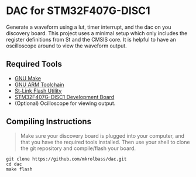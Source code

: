 # DAC for STM32F407G-DISC1
Generate a waveform using a lut, timer interrupt, and the dac on you discovery board. This project uses a minimal setup which only includes the register definitions from St and the CMSIS core. It is helpful to have an oscilloscope around to view the waveform output.

## Required Tools
* [GNU Make](https://www.gnu.org/software/make/)
* [GNU ARM Toolchain](https://developer.arm.com/tools-and-software/open-source-software/developer-tools/gnu-toolchain/gnu-rm/downloads)
* [St-Link Flash Utility](https://github.com/texane/stlink)
* [STM32F407G-DISC1 Development Board](https://www.st.com/en/evaluation-tools/stm32f4discovery.html)
* (Optional) Ocilloscope for viewing output.

## Compiling Instructions
> Make sure your discovery board is plugged into your computer, and that you have the required tools installed. Then use your shell to clone the git repository and compile/flash your board.
```
git clone https://github.com/mkrolbass/dac.git
cd dac
make flash
```
